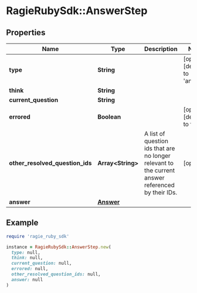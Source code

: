 # RagieRubySdk::AnswerStep

## Properties

| Name | Type | Description | Notes |
| ---- | ---- | ----------- | ----- |
| **type** | **String** |  | [optional][default to &#39;answer&#39;] |
| **think** | **String** |  |  |
| **current_question** | **String** |  |  |
| **errored** | **Boolean** |  | [optional][default to false] |
| **other_resolved_question_ids** | **Array&lt;String&gt;** | A list of question ids that are no longer relevant to the current answer referenced by their IDs. | [optional] |
| **answer** | [**Answer**](Answer.md) |  |  |

## Example

```ruby
require 'ragie_ruby_sdk'

instance = RagieRubySdk::AnswerStep.new(
  type: null,
  think: null,
  current_question: null,
  errored: null,
  other_resolved_question_ids: null,
  answer: null
)
```

